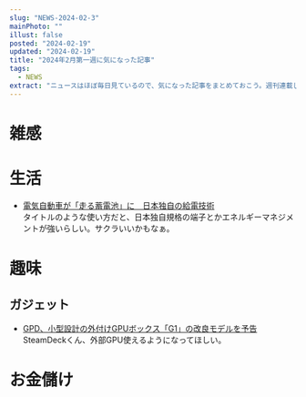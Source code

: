 ```yaml
---
slug: "NEWS-2024-02-3"
mainPhoto: ""
illust: false
posted: "2024-02-19"
updated: "2024-02-19"
title: "2024年2月第一週に気になった記事"
tags:
  - NEWS
extract: "ニュースはほぼ毎日見ているので、気になった記事をまとめておこう。週刊連載したい。"
---
```


# 雑感


# 生活

- [電気自動車が「走る蓄電池」に　日本独自の給電技術](https://www.nikkei.com/article/DGXZQOUC151WE0V10C24A2000000/)  
  タイトルのような使い方だと、日本独自規格の端子とかエネルギーマネジメントが強いらしい。サクラいいかもなぁ。


# 趣味

## ガジェット

- [GPD、小型設計の外付けGPUボックス「G1」の改良モデルを予告](https://www.itmedia.co.jp/pcuser/articles/2402/19/news134.html)  
  SteamDeckくん、外部GPU使えるようになってほしい。

# お金儲け
